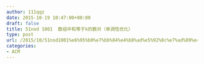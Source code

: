 ```yaml
---
author: 111qqz
date: 2015-10-19 10:47:00+00:00
draft: false
title: 51nod 1001  数组中和等于k的数对（单调性优化）
type: post
url: /2015/10/51nod1001%e6%95%b0%e7%bb%84%e4%b8%ad%e5%92%8c%e7%ad%89%e4%ba%8ek%e7%9a%84%e6%95%b0%e5%af%b9%ef%bc%88%e5%8d%95%e8%b0%83%e6%80%a7%e4%bc%98%e5%8c%96%ef%bc%89/
categories:
- ACM
---
```



